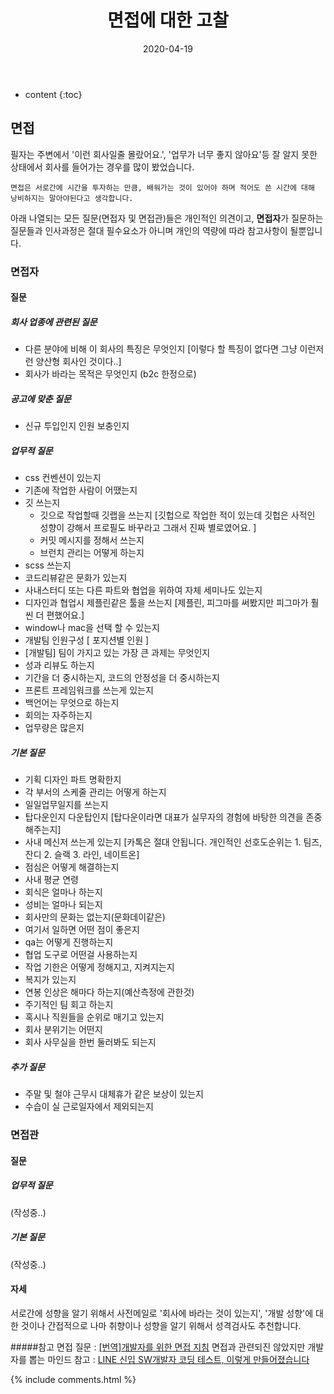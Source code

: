 ﻿---
layout:  post 
title:  "면접에 대한 고찰"
date: 2020-04-19
categories: explanation
tags: 면접
---


* content
{:toc}

## 면접

필자는 주변에서 '이런 회사일줄 몰랐어요.', '업무가 너무 좋지 않아요'등 잘 알지 못한 상태에서 회사를 들어가는 경우를 많이 봤었습니다. 
```
면접은 서로간에 시간을 투자하는 만큼, 배워가는 것이 있어야 하며 적어도 쓴 시간에 대해 낭비하지는 말아야된다고 생각합니다.
```


아래 나열되는 모든 질문(면접자 및 면접관)들은 개인적인 의견이고, **면접자**가 질문하는 질문들과 인사과정은 절대 필수요소가 아니며 개인의 역량에 따라 참고사항이 될뿐입니다. 

### 면접자 
#### 질문 
##### 회사 업종에 관련된 질문
- 다른 분야에 비해 이 회사의 특징은 무엇인지 [이렇다 할 특징이 없다면 그냥 이런저런 양산형 회사인 것이다..]
- 회사가 바라는 목적은 무엇인지 (b2c 한정으로)

##### 공고에 맞춘 질문
- 신규 투입인지 인원 보충인지 

##### 업무적 질문
- css 컨벤션이 있는지
- 기존에 작업한 사람이 어땠는지
- 깃 쓰는지
	- 깃으로 작업할때 깃랩을 쓰는지 [깃헙으로 작업한 적이 있는데 깃헙은 사적인 성향이 강해서 프로필도 바꾸라고 그래서 진짜 별로였어요. ]
	- 커밋 메시지를 정해서 쓰는지
	- 브런치 관리는 어떻게 하는지
- scss 쓰는지
- 코드리뷰같은 문화가 있는지
- 사내스터디 또는 다른 파트와 협업을 위하여 자체 세미나도 있는지
- 디자인과 협업시 제플린같은 툴을 쓰는지 [제플린, 피그마를 써봤지만 피그마가 훨씬 더 편했어요.]
- window나 mac을 선택 할 수 있는지
- 개발팀 인원구성 [ 포지션별 인원 ]
- [개발팀] 팀이 가지고 있는 가장 큰 과제는 무엇인지
- 성과 리뷰도 하는지
- 기간을 더 중시하는지, 코드의 안정성을 더 중시하는지
- 프론트 프레임워크를 쓰는게 있는지 
- 백언어는 무엇으로 하는지
- 회의는 자주하는지
- 업무량은 많은지 

##### 기본 질문
- 기획 디자인 파트 명확한지
- 각 부서의 스케줄 관리는 어떻게 하는지
- 일일업무일지를 쓰는지
- 탑다운인지 다운탑인지 [탑다운이라면 대표가 실무자의 경험에 바탕한 의견을 존중해주는지]
- 사내 메신저 쓰는게 있는지 
[카톡은 절대 안됩니다. 개인적인 선호도순위는 1. 팀즈,잔디 2. 슬랙 3. 라인, 네이트온]
- 점심은 어떻게 해결하는지
- 사내 평균 연령
- 회식은 얼마나 하는지
- 성비는 얼마나 되는지
- 회사만의 문화는 없는지(문화데이같은)
- 여기서 일하면 어떤 점이 좋은지
- qa는 어떻게 진행하는지
- 협업 도구로 어떤걸 사용하는지
- 작업 기한은 어떻게 정해지고, 지켜지는지
- 복지가 있는지
- 연봉 인상은 해마다 하는지(예산측정에 관한것)
- 주기적인 팀 회고 하는지
- 혹시나 직원들을 순위로 매기고 있는지
- 회사 분위기는 어떤지
- 회사 사무실을 한번 둘러봐도 되는지

##### 추가 질문
- 주말 및 철야 근무시 대체휴가 같은 보상이 있는지
- 수습이 실 근로일자에서 제외되는지



### 면접관 
#### 질문
##### 업무적 질문
 (작성중..)
##### 기본 질문
(작성중..)
#### 자세
서로간에 성향을 알기 위해서 사전메일로 '회사에 바라는 것이 있는지', '개발 성향'에 대한 것이나 간접적으로 나마 취향이나 성향을 알기 위해서 성격검사도 추천합니다.


#####참고 
면접 질문 : [[번역]개발자를 위한 면접 지침](https://blog.rhostem.com/posts/2019-01-05-developer-guide-for-interview)
면접과 관련되진 않았지만 개발자를 뽑는 마인드 참고 : [LINE 신입 SW개발자 코딩 테스트, 이렇게 만들어졌습니다](https://engineering.linecorp.com/ko/blog/2020-line-sw-developer-recruit-coding-test/)


{% include comments.html %}